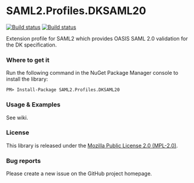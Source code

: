# SAML2.Profiles.DKSAML20

[![Build status](https://ci.appveyor.com/api/projects/status/prw1j26kc1kvbl4c/branch/master?svg=true)](https://ci.appveyor.com/project/i8beef/saml2.profiles.dksaml20/branch/release)
[![Build status](https://ci.appveyor.com/api/projects/status/prw1j26kc1kvbl4c/branch/master?svg=true)](https://ci.appveyor.com/project/i8beef/saml2.profiles.dksaml20/branch/master)

Extension profile for SAML2 which provides OASIS SAML 2.0 validation for the DK specification.

### Where to get it

Run the following command in the NuGet Package Manager console to install the library:

    PM> Install-Package SAML2.Profiles.DKSAML20

### Usage & Examples

See wiki.

### License

This library is released under the [Mozilla Public License 2.0 (MPL-2.0)](https://github.com/i8beef/SAML2.Profiles.DKSAML20/blob/master/LICENSE).

### Bug reports

Please create a new issue on the GitHub project homepage.